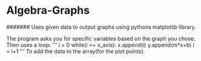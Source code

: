 # Algebra-Graphs
####### Uses given data to output graphs using pythons matplotlib library.

The program asks you for specific variables based on the graph you chose. Then uses a loop: 
'''
  i = 0
  while(i >= x_axis):
    x.append(i)
    y.append(m*x+b)
    i = i+1
'''
To add the data to the array(for the plot points).
